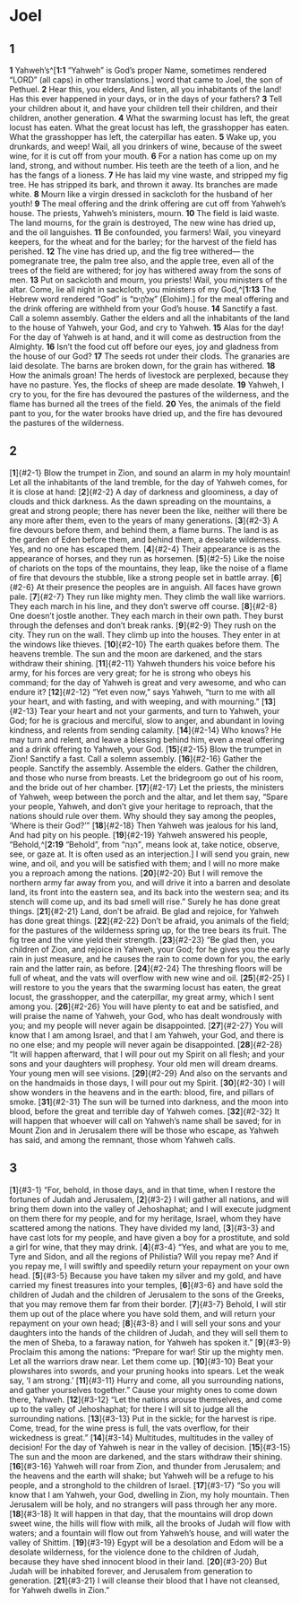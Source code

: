 # Joel

## 1 
**1** Yahweh’s^[**1:1** “Yahweh” is God’s proper Name, sometimes rendered “LORD” (all caps) in other translations.] word that came to Joel, the son of Pethuel. **2** Hear this, you elders, And listen, all you inhabitants of the land! Has this ever happened in your days, or in the days of your fathers? **3** Tell your children about it, and have your children tell their children, and their children, another generation. **4** What the swarming locust has left, the great locust has eaten. What the great locust has left, the grasshopper has eaten. What the grasshopper has left, the caterpillar has eaten. **5** Wake up, you drunkards, and weep! Wail, all you drinkers of wine, because of the sweet wine, for it is cut off from your mouth. **6** For a nation has come up on my land, strong, and without number. His teeth are the teeth of a lion, and he has the fangs of a lioness. **7** He has laid my vine waste, and stripped my fig tree. He has stripped its bark, and thrown it away. Its branches are made white. **8** Mourn like a virgin dressed in sackcloth for the husband of her youth! **9** The meal offering and the drink offering are cut off from Yahweh’s house. The priests, Yahweh’s ministers, mourn. **10** The field is laid waste. The land mourns, for the grain is destroyed, The new wine has dried up, and the oil languishes. **11** Be confounded, you farmers! Wail, you vineyard keepers, for the wheat and for the barley; for the harvest of the field has perished. **12** The vine has dried up, and the fig tree withered— the pomegranate tree, the palm tree also, and the apple tree, even all of the trees of the field are withered; for joy has withered away from the sons of men. **13** Put on sackcloth and mourn, you priests! Wail, you ministers of the altar. Come, lie all night in sackcloth, you ministers of my God,^[**1:13** The Hebrew word rendered “God” is “אֱלֹהִ֑ים” (Elohim).] for the meal offering and the drink offering are withheld from your God’s house. **14** Sanctify a fast. Call a solemn assembly. Gather the elders and all the inhabitants of the land to the house of Yahweh, your God, and cry to Yahweh. **15** Alas for the day! For the day of Yahweh is at hand, and it will come as destruction from the Almighty. **16** Isn’t the food cut off before our eyes, joy and gladness from the house of our God? **17** The seeds rot under their clods. The granaries are laid desolate. The barns are broken down, for the grain has withered. **18** How the animals groan! The herds of livestock are perplexed, because they have no pasture. Yes, the flocks of sheep are made desolate. **19** Yahweh, I cry to you, for the fire has devoured the pastures of the wilderness, and the flame has burned all the trees of the field. **20** Yes, the animals of the field pant to you, for the water brooks have dried up, and the fire has devoured the pastures of the wilderness.  

## 2 
[**1**]{#2-1} Blow the trumpet in Zion, and sound an alarm in my holy mountain! Let all the inhabitants of the land tremble, for the day of Yahweh comes, for it is close at hand: [**2**]{#2-2} A day of darkness and gloominess, a day of clouds and thick darkness. As the dawn spreading on the mountains, a great and strong people; there has never been the like, neither will there be any more after them, even to the years of many generations. [**3**]{#2-3} A fire devours before them, and behind them, a flame burns. The land is as the garden of Eden before them, and behind them, a desolate wilderness. Yes, and no one has escaped them. [**4**]{#2-4} Their appearance is as the appearance of horses, and they run as horsemen. [**5**]{#2-5} Like the noise of chariots on the tops of the mountains, they leap, like the noise of a flame of fire that devours the stubble, like a strong people set in battle array. [**6**]{#2-6} At their presence the peoples are in anguish. All faces have grown pale. [**7**]{#2-7} They run like mighty men. They climb the wall like warriors. They each march in his line, and they don’t swerve off course. [**8**]{#2-8} One doesn’t jostle another. They each march in their own path. They burst through the defenses and don’t break ranks. [**9**]{#2-9} They rush on the city. They run on the wall. They climb up into the houses. They enter in at the windows like thieves. [**10**]{#2-10} The earth quakes before them. The heavens tremble. The sun and the moon are darkened, and the stars withdraw their shining. [**11**]{#2-11} Yahweh thunders his voice before his army, for his forces are very great; for he is strong who obeys his command; for the day of Yahweh is great and very awesome, and who can endure it? [**12**]{#2-12} “Yet even now,” says Yahweh, “turn to me with all your heart, and with fasting, and with weeping, and with mourning.” [**13**]{#2-13} Tear your heart and not your garments, and turn to Yahweh, your God; for he is gracious and merciful, slow to anger, and abundant in loving kindness, and relents from sending calamity. [**14**]{#2-14} Who knows? He may turn and relent, and leave a blessing behind him, even a meal offering and a drink offering to Yahweh, your God. [**15**]{#2-15} Blow the trumpet in Zion! Sanctify a fast. Call a solemn assembly. [**16**]{#2-16} Gather the people. Sanctify the assembly. Assemble the elders. Gather the children, and those who nurse from breasts. Let the bridegroom go out of his room, and the bride out of her chamber. [**17**]{#2-17} Let the priests, the ministers of Yahweh, weep between the porch and the altar, and let them say, “Spare your people, Yahweh, and don’t give your heritage to reproach, that the nations should rule over them. Why should they say among the peoples, ‘Where is their God?’” [**18**]{#2-18} Then Yahweh was jealous for his land, And had pity on his people. [**19**]{#2-19} Yahweh answered his people, “Behold,^[**2:19** “Behold”, from “הִנֵּה”, means look at, take notice, observe, see, or gaze at. It is often used as an interjection.] I will send you grain, new wine, and oil, and you will be satisfied with them; and I will no more make you a reproach among the nations. [**20**]{#2-20} But I will remove the northern army far away from you, and will drive it into a barren and desolate land, its front into the eastern sea, and its back into the western sea; and its stench will come up, and its bad smell will rise.” Surely he has done great things. [**21**]{#2-21} Land, don’t be afraid. Be glad and rejoice, for Yahweh has done great things. [**22**]{#2-22} Don’t be afraid, you animals of the field; for the pastures of the wilderness spring up, for the tree bears its fruit. The fig tree and the vine yield their strength. [**23**]{#2-23} “Be glad then, you children of Zion, and rejoice in Yahweh, your God; for he gives you the early rain in just measure, and he causes the rain to come down for you, the early rain and the latter rain, as before. [**24**]{#2-24} The threshing floors will be full of wheat, and the vats will overflow with new wine and oil. [**25**]{#2-25} I will restore to you the years that the swarming locust has eaten, the great locust, the grasshopper, and the caterpillar, my great army, which I sent among you. [**26**]{#2-26} You will have plenty to eat and be satisfied, and will praise the name of Yahweh, your God, who has dealt wondrously with you; and my people will never again be disappointed. [**27**]{#2-27} You will know that I am among Israel, and that I am Yahweh, your God, and there is no one else; and my people will never again be disappointed. [**28**]{#2-28} “It will happen afterward, that I will pour out my Spirit on all flesh; and your sons and your daughters will prophesy. Your old men will dream dreams. Your young men will see visions. [**29**]{#2-29} And also on the servants and on the handmaids in those days, I will pour out my Spirit. [**30**]{#2-30} I will show wonders in the heavens and in the earth: blood, fire, and pillars of smoke. [**31**]{#2-31} The sun will be turned into darkness, and the moon into blood, before the great and terrible day of Yahweh comes. [**32**]{#2-32} It will happen that whoever will call on Yahweh’s name shall be saved; for in Mount Zion and in Jerusalem there will be those who escape, as Yahweh has said, and among the remnant, those whom Yahweh calls. 

## 3 
[**1**]{#3-1} “For, behold, in those days, and in that time, when I restore the fortunes of Judah and Jerusalem, [**2**]{#3-2} I will gather all nations, and will bring them down into the valley of Jehoshaphat; and I will execute judgment on them there for my people, and for my heritage, Israel, whom they have scattered among the nations. They have divided my land, [**3**]{#3-3} and have cast lots for my people, and have given a boy for a prostitute, and sold a girl for wine, that they may drink. [**4**]{#3-4} “Yes, and what are you to me, Tyre and Sidon, and all the regions of Philistia? Will you repay me? And if you repay me, I will swiftly and speedily return your repayment on your own head. [**5**]{#3-5} Because you have taken my silver and my gold, and have carried my finest treasures into your temples, [**6**]{#3-6} and have sold the children of Judah and the children of Jerusalem to the sons of the Greeks, that you may remove them far from their border. [**7**]{#3-7} Behold, I will stir them up out of the place where you have sold them, and will return your repayment on your own head; [**8**]{#3-8} and I will sell your sons and your daughters into the hands of the children of Judah, and they will sell them to the men of Sheba, to a faraway nation, for Yahweh has spoken it.” [**9**]{#3-9} Proclaim this among the nations: “Prepare for war! Stir up the mighty men. Let all the warriors draw near. Let them come up. [**10**]{#3-10} Beat your plowshares into swords, and your pruning hooks into spears. Let the weak say, ‘I am strong.’ [**11**]{#3-11} Hurry and come, all you surrounding nations, and gather yourselves together.” Cause your mighty ones to come down there, Yahweh. [**12**]{#3-12} “Let the nations arouse themselves, and come up to the valley of Jehoshaphat; for there I will sit to judge all the surrounding nations. [**13**]{#3-13} Put in the sickle; for the harvest is ripe. Come, tread, for the wine press is full, the vats overflow, for their wickedness is great.” [**14**]{#3-14} Multitudes, multitudes in the valley of decision! For the day of Yahweh is near in the valley of decision. [**15**]{#3-15} The sun and the moon are darkened, and the stars withdraw their shining. [**16**]{#3-16} Yahweh will roar from Zion, and thunder from Jerusalem; and the heavens and the earth will shake; but Yahweh will be a refuge to his people, and a stronghold to the children of Israel. [**17**]{#3-17} “So you will know that I am Yahweh, your God, dwelling in Zion, my holy mountain. Then Jerusalem will be holy, and no strangers will pass through her any more. [**18**]{#3-18} It will happen in that day, that the mountains will drop down sweet wine, the hills will flow with milk, all the brooks of Judah will flow with waters; and a fountain will flow out from Yahweh’s house, and will water the valley of Shittim. [**19**]{#3-19} Egypt will be a desolation and Edom will be a desolate wilderness, for the violence done to the children of Judah, because they have shed innocent blood in their land. [**20**]{#3-20} But Judah will be inhabited forever, and Jerusalem from generation to generation. [**21**]{#3-21} I will cleanse their blood that I have not cleansed, for Yahweh dwells in Zion.” 